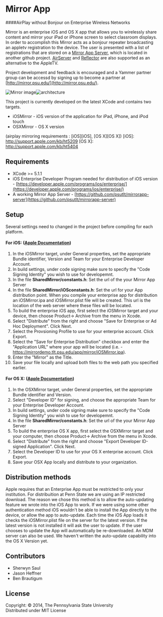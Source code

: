 Mirror App
=========

####AirPlay without Bonjour on Enterprise Wireless Networks

Mirror is an enterprise iOS and OS X app that allows you to wirelessly share content and mirror your iPad or iPhone screen to select classroom displays. In order to accomplish this Mirror acts as a bonjour repeater broadcasting an appletv registration to the device. The user is presented with a list of registrations that are stored on a [Mirror App Server](https://github.com/psutlt/mirrorapp-server), which is located in another github project. [AirServer](http://www.airserver.com/) and [Reflector](http://www.airsquirrels.com/reflector/) are also supported as an alternative to the AppleTV.

Project development and feedback is encouraged and a Yammer partner group can be accessd by signing up to become a partner at [http://mirror.psu.edu/](http://mirror.psu.edu/).  

![Mirror image](http://mirror.psu.edu/wp-content/uploads/sites/4426/2014/02/MirrorFrame-151x300.png)![architecture](https://sites.psu.edu/airplay/wp-content/uploads/sites/4426/2014/07/architecture.png)

This project is currently developed on the latest XCode and contains two targets.

* iOSMirror - iOS version of the application for iPad, iPhone, and iPod touch
* OSXMirror - OS X version

(airplay mirroring requirements : [iOS][iOS], [OS X][OS X])
[iOS]: http://support.apple.com/kb/ht5209
[OS X]: http://support.apple.com/kb/ht5404

## Requirements

 * XCode >= 5.1.1
 * iOS Enterprise Developer Program needed for distribution of iOS version - [https://developer.apple.com/programs/ios/enterprise/](https://developer.apple.com/programs/ios/enterprise/) 
 * A working Mirror App Server - [https://github.com/psutlt/mirrorapp-server](https://github.com/psutlt/mirrorapp-server)
 

## Setup

Several settings need to changed in the project before compiling for each platform.

#### For iOS: ([Apple Documentation](https://developer.apple.com/library/ios/documentation/IDEs/Conceptual/AppDistributionGuide/ConfiguringYourApp/ConfiguringYourApp.html#//apple_ref/doc/uid/TP40012582-CH28-SW1))

1. In the iOSMirror target, under General properties, set the appropriate Bundle identifier, Version and Team for your Enterprise Developer Account.
2. In build settings, under code signing make sure to specify the "Code Signing Identity" you wish to use for developemnt.
3. In the file **SharedMirror/constants.h**: Set the url of the your Mirror App Server
4. In the file **SharedMirror/iOSconstants.h**: Set the url for your App distribution point. When you compile your enterprise app for distribution an iOSMirror.ipa and iOSMirror.plist file will be created. This url is the location of the web server where these files will be located.
5. To build the enterprise iOS app, first select the iOSMirror target and your device, then choose Product-> Archive from the menu in Xcode.
6. Select "Distribute" from the right and choose "Save for Enterprise or Ad Hoc Deployment". Click Next.
7. Select the Provsioning Profile to use for your enterprise account. Click Export.
8. Select the "Save for Enterprise Distribution" checkbox and enter the "Application URL" where your app will be located (i.e. - https://mirrordemo.tlt.psu.edu/app/mirror/iOSMirror.ipa).
9. Enter the "Mirror" as the Title.
10. Save your file locally and upload both files to the web path you specified earlier.


#### For OS X: ([Apple Documentation](https://developer.apple.com/library/ios/documentation/IDEs/Conceptual/AppDistributionGuide/DistributingApplicationsOutside/DistributingApplicationsOutside.html#//apple_ref/doc/uid/TP40012582-CH12-SW2))

1. In the OSXMirror target, under General properties, set the appropriate Bundle identifier and Version.
2. Select "Developer ID" for signing, and choose the appropriate Team for your Enterprise Developer Account.
3. In build settings, under code signing make sure to specify the "Code Signing Identity" you wish to use for developemnt.
4. In the file **SharedMirror/constants.h**: Set the url of the your Mirror App Server
5. To build the enterprise OS X app, first select the OSXMirror target and your computer, then choose Product-> Archive from the menu in Xcode.
6. Select "Distribute" from the right and choose "Export Developer ID-signed Application". Click Next.
7. Select the Developer ID to use for your OS X enterprise account. Click Export.
8. Save your OSX App locally and distribute to your organization.

## Distribution methods

Apple requires that an Enterprise App must be restricted to only your institution. For distribuition at Penn State we are using an IP restricted download. The reason we chose this method is to allow the auto-updating feature we wrote into the iOS App to work. If we were using some other authentication method iOS wouldn't be able to install the App directly to the device, or allow the app to auto-update. Each time the iOS App loads it checks the iOSMirror.plist file on the server for the latest version. If the latest version is not installed it will ask the user to update. If the user chooses to update the App will automatically be re-downloaded. An MDM server can also be used. We haven't written the auto-update capability into the OS X Version yet.

## Contributors

* Sherwyn Saul 
* Jason Heffner
* Ben Brautigum 

## License

Copyright: © 2014, The Pennsylvania State University  
Distributed under MIT License
